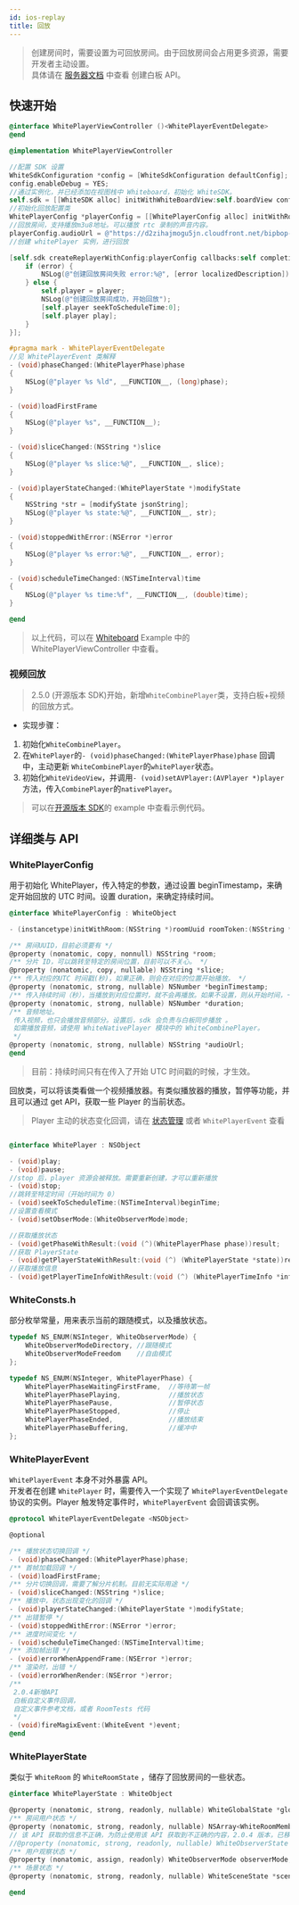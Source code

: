 ```yaml
---
id: ios-replay
title: 回放
---
```


>创建房间时，需要设置为可回放房间。由于回放房间会占用更多资源，需要开发者主动设置。  
具体请在 [服务器文档](docs/server/api/server-room) 中查看 创建白板 API。

## 快速开始

```Objective-C
@interface WhitePlayerViewController ()<WhitePlayerEventDelegate>
@end

@implementation WhitePlayerViewController

//配置 SDK 设置
WhiteSdkConfiguration *config = [WhiteSdkConfiguration defaultConfig];
config.enableDebug = YES;
//通过实例化，并已经添加在视图栈中 Whiteboard，初始化 WhiteSDK。
self.sdk = [[WhiteSDK alloc] initWithWhiteBoardView:self.boardView config:config commonCallbackDelegate:self];
//初始化回放配置类
WhitePlayerConfig *playerConfig = [[WhitePlayerConfig alloc] initWithRoom:@"uuid" roomToken:@"roomToken"];
//回放房间，支持播放m3u8地址。可以播放 rtc 录制的声音内容。
playerConfig.audioUrl = @"https://d2zihajmogu5jn.cloudfront.net/bipbop-advanced/bipbop_16x9_variant.m3u8";
//创建 whitePlayer 实例，进行回放

[self.sdk createReplayerWithConfig:playerConfig callbacks:self completionHandler:^(BOOL success, WhitePlayer * _Nonnull player, NSError * _Nonnull error) {
    if (error) {
        NSLog(@"创建回放房间失败 error:%@", [error localizedDescription]);
    } else {
        self.player = player;
        NSLog(@"创建回放房间成功，开始回放");
        [self.player seekToScheduleTime:0];
        [self.player play];
    }
}];

#pragma mark - WhitePlayerEventDelegate
//见 WhitePlayerEvent 类解释
- (void)phaseChanged:(WhitePlayerPhase)phase
{
    NSLog(@"player %s %ld", __FUNCTION__, (long)phase);
}

- (void)loadFirstFrame
{
    NSLog(@"player %s", __FUNCTION__);
}

- (void)sliceChanged:(NSString *)slice
{
    NSLog(@"player %s slice:%@", __FUNCTION__, slice);
}

- (void)playerStateChanged:(WhitePlayerState *)modifyState
{
    NSString *str = [modifyState jsonString];
    NSLog(@"player %s state:%@", __FUNCTION__, str);
}

- (void)stoppedWithError:(NSError *)error
{
    NSLog(@"player %s error:%@", __FUNCTION__, error);
}

- (void)scheduleTimeChanged:(NSTimeInterval)time
{
    NSLog(@"player %s time:%f", __FUNCTION__, (double)time);
}

@end
```

>以上代码，可以在 [Whiteboard](https://github.com/netless-io/Whiteboard-ios) Example 中的 WhitePlayerViewController 中查看。

### 视频回放

>2.5.0 (开源版本 SDK)开始，新增`WhiteCombinePlayer`类，支持白板+视频的回放方式。

* 实现步骤：

1. 初始化`WhiteCombinePlayer`。
2. 在`WhitePlayer`的`- (void)phaseChanged:(WhitePlayerPhase)phase` 回调中，主动更新 `WhiteCombinePlayer`的`whitePlayer`状态。
3. 初始化`WhiteVideoView`，并调用`- (void)setAVPlayer:(AVPlayer *)player`方法，传入`CombinePlayer`的`nativePlayer`。

>可以在[开源版本 SDK](../overview/ios-open-source)的 example 中查看示例代码。

## 详细类与 API

### WhitePlayerConfig

用于初始化 WhitePlayer，传入特定的参数，通过设置 beginTimestamp，来确定开始回放的 UTC 时间。设置 duration，来确定持续时间。

```Objective-C
@interface WhitePlayerConfig : WhiteObject

- (instancetype)initWithRoom:(NSString *)roomUuid roomToken:(NSString *)roomToken;

/** 房间UUID，目前必须要有 */
@property (nonatomic, copy, nonnull) NSString *room;
/** 分片 ID，可以跳转至特定的房间位置，目前可以不关心。 */
@property (nonatomic, copy, nullable) NSString *slice;
/** 传入对应的UTC 时间戳(秒)，如果正确，则会在对应的位置开始播放。 */
@property (nonatomic, strong, nullable) NSNumber *beginTimestamp;
/** 传入持续时间（秒），当播放到对应位置时，就不会再播放。如果不设置，则从开始时间，一直播放到房间结束。 */
@property (nonatomic, strong, nullable) NSNumber *duration;
/** 音频地址。
 传入视频，也只会播放音频部分。设置后，sdk 会负责与白板同步播放 。
 如需播放音频，请使用 WhiteNativePlayer 模块中的 WhiteCombinePlayer。
 */
@property (nonatomic, strong, nullable) NSString *audioUrl;
@end
```

>目前：持续时间只有在传入了开始 UTC 时间戳的时候，才生效。

回放类，可以将该类看做一个视频播放器。有类似播放器的播放，暂停等功能，并且可以通过 get API，获取一些 Player 的当前状态。  

>Player 主动的状态变化回调，请在 [状态管理](./state.md) 或者 `WhitePlayerEvent` 查看

```Objective-C

@interface WhitePlayer : NSObject

- (void)play;
- (void)pause;
//stop 后，player 资源会被释放。需要重新创建，才可以重新播放
- (void)stop;
//跳转至特定时间（开始时间为 0）
- (void)seekToScheduleTime:(NSTimeInterval)beginTime;
//设置查看模式
- (void)setObserMode:(WhiteObserverMode)mode;

//获取播放状态
- (void)getPhaseWithResult:(void (^)(WhitePlayerPhase phase))result;
//获取 PlayerState
- (void)getPlayerStateWithResult:(void (^) (WhitePlayerState *state))result;
//获取播放信息
- (void)getPlayerTimeInfoWithResult:(void (^) (WhitePlayerTimeInfo *info))result;

```

### WhiteConsts.h

部分枚举常量，用来表示当前的跟随模式，以及播放状态。

```Objective-C
typedef NS_ENUM(NSInteger, WhiteObserverMode) {
    WhiteObserverModeDirectory, //跟随模式
    WhiteObserverModeFreedom    //自由模式
};

typedef NS_ENUM(NSInteger, WhitePlayerPhase) {
    WhitePlayerPhaseWaitingFirstFrame,  //等待第一帧
    WhitePlayerPhasePlaying,            //播放状态
    WhitePlayerPhasePause,              //暂停状态
    WhitePlayerPhaseStopped,            //停止
    WhitePlayerPhaseEnded,              //播放结束
    WhitePlayerPhaseBuffering,          //缓冲中
};
```

### WhitePlayerEvent

`WhitePlayerEvent` 本身不对外暴露 API。  
开发者在创建 `WhitePlayer` 时，需要传入一个实现了 `WhitePlayerEventDelegate` 协议的实例。Player 触发特定事件时，`WhitePlayerEvent` 会回调该实例。

```Objective-C
@protocol WhitePlayerEventDelegate <NSObject>

@optional

/** 播放状态切换回调 */
- (void)phaseChanged:(WhitePlayerPhase)phase;
/** 首帧加载回调 */
- (void)loadFirstFrame;
/** 分片切换回调，需要了解分片机制。目前无实际用途 */
- (void)sliceChanged:(NSString *)slice;
/** 播放中，状态出现变化的回调 */
- (void)playerStateChanged:(WhitePlayerState *)modifyState;
/** 出错暂停 */
- (void)stoppedWithError:(NSError *)error;
/** 进度时间变化 */
- (void)scheduleTimeChanged:(NSTimeInterval)time;
/** 添加帧出错 */
- (void)errorWhenAppendFrame:(NSError *)error;
/** 渲染时，出错 */
- (void)errorWhenRender:(NSError *)error;
/**
 2.0.4新增API
 白板自定义事件回调，
 自定义事件参考文档，或者 RoomTests 代码
 */
- (void)fireMagixEvent:(WhiteEvent *)event;
@end
```

### WhitePlayerState

类似于 `WhiteRoom` 的 `WhiteRoomState` ，储存了回放房间的一些状态。

```Objective-C
@interface WhitePlayerState : WhiteObject

@property (nonatomic, strong, readonly, nullable) WhiteGlobalState *globalState;
/** 房间用户状态 */
@property (nonatomic, strong, readonly, nullable) NSArray<WhiteRoomMember *> *roomMembers;
// 该 API 获取的信息不正确，为防止使用该 API 获取到不正确的内容，2.0.4 版本，已移除该 API
//@property (nonatomic, strong, readonly, nullable) WhiteObserverState *observerState;
/** 用户观察状态 */
@property (nonatomic, assign, readonly) WhiteObserverMode observerMode;
/** 场景状态 */
@property (nonatomic, strong, readonly, nullable) WhiteSceneState *sceneState;

@end
```